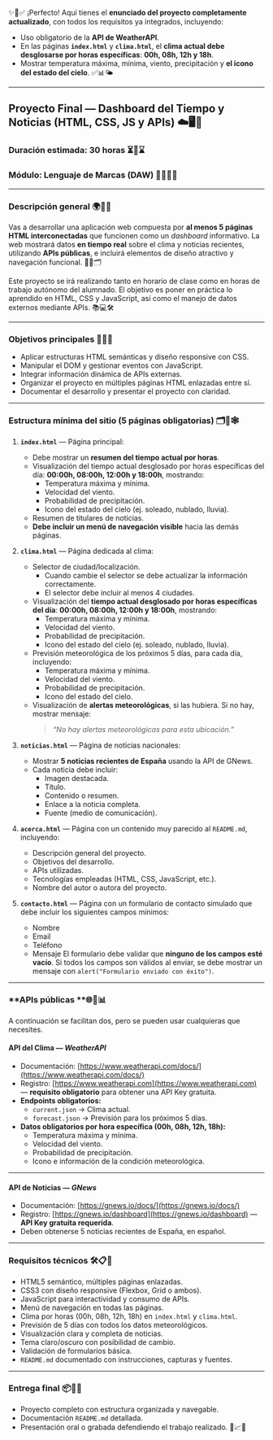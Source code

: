✨📘✅ ¡Perfecto! Aquí tienes el **enunciado del proyecto completamente actualizado**, con todos los requisitos ya integrados, incluyendo:

- Uso obligatorio de la **API de WeatherAPI**.
- En las páginas **`index.html`** y **`clima.html`**, el **clima actual debe desglosarse por horas específicas**: **00h, 08h, 12h y 18h**.
- Mostrar temperatura máxima, mínima, viento, precipitación y **el icono del estado del cielo**. ✅📊🌤️

---

## **Proyecto Final — Dashboard del Tiempo y Noticias (HTML, CSS, JS y APIs)** ☁️🖥️📡

### Duración estimada: 30 horas ⏳📅⌛

### Módulo: Lenguaje de Marcas (DAW) 🧩👨‍🏫📘

---

### **Descripción general** 🌍🧭📄

Vas a desarrollar una aplicación web compuesta por **al menos 5 páginas HTML interconectadas** que funcionen como un *dashboard* informativo. La web mostrará datos **en tiempo real** sobre el clima y noticias recientes, utilizando **APIs públicas**, e incluirá elementos de diseño atractivo y navegación funcional. 🧱📡🗂️

Este proyecto se irá realizando tanto en horario de clase como en horas de trabajo autónomo del alumnado. El objetivo es poner en práctica lo aprendido en HTML, CSS y JavaScript, así como el manejo de datos externos mediante APIs. 📚💻🛠️

---

### **Objetivos principales** 🎯✅📌

- Aplicar estructuras HTML semánticas y diseño responsive con CSS.
- Manipular el DOM y gestionar eventos con JavaScript.
- Integrar información dinámica de APIs externas.
- Organizar el proyecto en múltiples páginas HTML enlazadas entre sí.
- Documentar el desarrollo y presentar el proyecto con claridad.

---

### **Estructura mínima del sitio (5 páginas obligatorias)** 🗂️📄🕸️

1. **`index.html`** — Página principal:

   - Debe mostrar un **resumen del tiempo actual por horas**.
   - Visualización del tiempo actual desglosado por horas específicas del día: **00:00h, 08:00h, 12:00h y 18:00h**, mostrando:
     - Temperatura máxima y mínima.
     - Velocidad del viento.
     - Probabilidad de precipitación.
     - Icono del estado del cielo (ej. soleado, nublado, lluvia).
   - Resumen de titulares de noticias.
   - **Debe incluir un menú de navegación visible** hacia las demás páginas.

2. **`clima.html`** — Página dedicada al clima:

   - Selector de ciudad/localización.
     - Cuando cambie el selector se debe actualizar la información correctamente.
     - El selector debe incluir al menos 4 ciudades.
   - Visualización del **tiempo actual desglosado por horas específicas del día**: **00:00h, 08:00h, 12:00h y 18:00h**, mostrando:
     - Temperatura máxima y mínima.
     - Velocidad del viento.
     - Probabilidad de precipitación.
     - Icono del estado del cielo (ej. soleado, nublado, lluvia).
   - Previsión meteorológica de los próximos 5 días, para cada día, incluyendo:
     - Temperatura máxima y mínima.
     - Velocidad del viento.
     - Probabilidad de precipitación.
     - Icono del estado del cielo.
   - Visualización de **alertas meteorológicas**, si las hubiera. Si no hay, mostrar mensaje:
     > *“No hay alertas meteorológicas para esta ubicación.”*

3. **`noticias.html`** — Página de noticias nacionales:

   - Mostrar **5 noticias recientes de España** usando la API de GNews.
   - Cada noticia debe incluir:
     - Imagen destacada.
     - Título.
     - Contenido o resumen.
     - Enlace a la noticia completa.
     - Fuente (medio de comunicación).

4. **`acerca.html`** — Página con un contenido muy parecido al `README.md`, incluyendo:
   - Descripción general del proyecto.
   - Objetivos del desarrollo.
   - APIs utilizadas.
   - Tecnologías empleadas (HTML, CSS, JavaScript, etc.).
   - Nombre del autor o autora del proyecto.

5. **`contacto.html`** — Página con un formulario de contacto simulado que debe incluir los siguientes campos mínimos:
   - Nombre
   - Email
   - Teléfono
   - Mensaje
   El formulario debe validar que **ninguno de los campos esté vacío**. Si todos los campos son válidos al enviar, se debe mostrar un mensaje con `alert("Formulario enviado con éxito")`.

---

### \*\*APIs públicas \*\*🌐🔌📊



A continuación se facilitan dos, pero se pueden usar cualquieras que necesites.

#### API del Clima — *WeatherAPI*

- Documentación: [https://www.weatherapi.com/docs/](https://www.weatherapi.com/docs/)
- Registro: [https://www.weatherapi.com](https://www.weatherapi.com) — **requisito obligatorio** para obtener una API Key gratuita.
- **Endpoints obligatorios:**
  - `current.json` → Clima actual.
  - `forecast.json` → Previsión para los próximos 5 días.
- **Datos obligatorios por hora específica (00h, 08h, 12h, 18h):**
  - Temperatura máxima y mínima.
  - Velocidad del viento.
  - Probabilidad de precipitación.
  - Icono e información de la condición meteorológica.

---

#### API de Noticias — *GNews*

- Documentación: [https://gnews.io/docs/](https://gnews.io/docs/)
- Registro: [https://gnews.io/dashboard](https://gnews.io/dashboard) — **API Key gratuita requerida**.
- Deben obtenerse 5 noticias recientes de España, en español.

---

### **Requisitos técnicos** 🛠️📋🧪

- HTML5 semántico, múltiples páginas enlazadas.
- CSS3 con diseño responsive (Flexbox, Grid o ambos).
- JavaScript para interactividad y consumo de APIs.
- Menú de navegación en todas las páginas.
- Clima por horas (00h, 08h, 12h, 18h) en `index.html` y `clima.html`.
- Previsión de 5 días con todos los datos meteorológicos.
- Visualización clara y completa de noticias.
- Tema claro/oscuro con posibilidad de cambio.
- Validación de formularios básica.
- `README.md` documentado con instrucciones, capturas y fuentes.

---

### **Entrega final** 📦📝🎤

- Proyecto completo con estructura organizada y navegable.
- Documentación `README.md` detallada.
- Presentación oral o grabada defendiendo el trabajo realizado. 🎯📈✅




